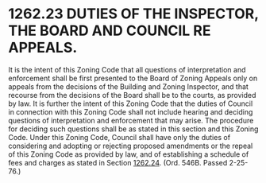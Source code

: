 1262.23 DUTIES OF THE INSPECTOR, THE BOARD AND COUNCIL RE APPEALS.
==================================================================

It is the intent of this Zoning Code that all questions of
interpretation and enforcement shall be first presented to the Board of
Zoning Appeals only on appeals from the decisions of the Building and
Zoning Inspector, and that recourse from the decisions of the Board
shall be to the courts, as provided by law. It is further the intent of
this Zoning Code that the duties of Council in connection with this
Zoning Code shall not include hearing and deciding questions of
interpretation and enforcement that may arise. The procedure for
deciding such questions shall be as stated in this section and this
Zoning Code. Under this Zoning Code, Council shall have only the duties
of considering and adopting or rejecting proposed amendments or the
repeal of this Zoning Code as provided by law, and of establishing a
schedule of fees and charges as stated in Section
[1262.24](4d90de88.html). (Ord. 546B. Passed 2-25-76.)
